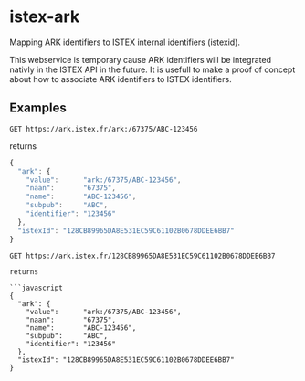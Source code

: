 # istex-ark

Mapping ARK identifiers to ISTEX internal identifiers (istexid).

This webservice is temporary cause ARK identifiers will be integrated nativly in the ISTEX API in the future. It is usefull to make a proof of concept about how to associate ARK identifiers to ISTEX identifiers. 

## Examples

```
GET https://ark.istex.fr/ark:/67375/ABC-123456
```

returns

```javascript
{
  "ark": {
    "value":      "ark:/67375/ABC-123456",
    "naan":       "67375",
    "name":       "ABC-123456",
    "subpub":     "ABC",
    "identifier": "123456"
  },
  "istexId": "128CB89965DA8E531EC59C61102B0678DDEE6BB7"
}
```

```
GET https://ark.istex.fr/128CB89965DA8E531EC59C61102B0678DDEE6BB7

returns

```javascript
{
  "ark": {
    "value":      "ark:/67375/ABC-123456",
    "naan":       "67375",
    "name":       "ABC-123456",
    "subpub":     "ABC",
    "identifier": "123456"
  },
  "istexId": "128CB89965DA8E531EC59C61102B0678DDEE6BB7"
}
```
